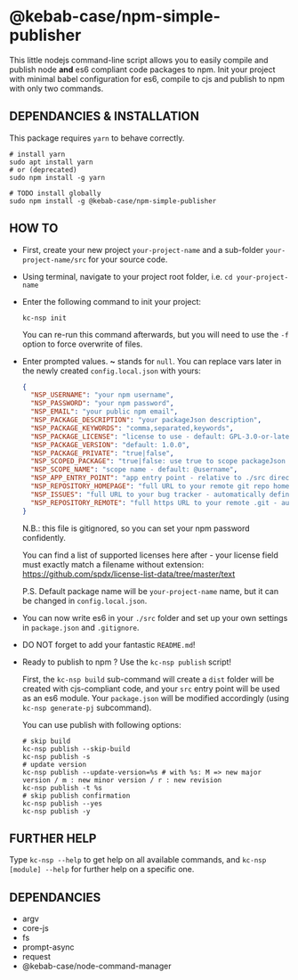 @kebab-case/npm-simple-publisher
================================

This little nodejs command-line script allows you to easily compile and publish node **and** es6 compliant code 
packages to npm. Init your project with minimal babel configuration for es6, compile to cjs and 
publish to npm with only two commands.

## DEPENDANCIES & INSTALLATION
This package requires `yarn` to behave correctly. 

```shell script
# install yarn
sudo apt install yarn
# or (deprecated)
sudo npm install -g yarn

# TODO install globally
sudo npm install -g @kebab-case/npm-simple-publisher
```



## HOW TO

* First, create your new project `your-project-name` and a sub-folder `your-project-name/src` for your source
  code.
* Using terminal, navigate to your project root folder, i.e. `cd your-project-name`
* Enter the following command to init your project:
  ```shell script
  kc-nsp init
  ```
  You can re-run this command afterwards, but you will need to use the `-f` option to force overwrite of files.
* Enter prompted values. **~** stands for `null`. You can replace vars later in the newly created
  `config.local.json` with yours:
  ```json
  {
    "NSP_USERNAME": "your npm username",
    "NSP_PASSWORD": "your npm password",
    "NSP_EMAIL": "your public npm email",
    "NSP_PACKAGE_DESCRIPTION": "your packageJson description",
    "NSP_PACKAGE_KEYWORDS": "comma,separated,keywords",
    "NSP_PACKAGE_LICENSE": "license to use - default: GPL-3.0-or-later",
    "NSP_PACKAGE_VERSION": "default: 1.0.0",
    "NSP_PACKAGE_PRIVATE": "true|false", 
    "NSP_SCOPED_PACKAGE": "true|false: use true to scope packageJson as @username/packageJson-name",
    "NSP_SCOPE_NAME": "scope name - default: @username",
    "NSP_APP_ENTRY_POINT": "app entry point - relative to ./src directory - default: index.js",
    "NSP_REPOSITORY_HOMEPAGE": "full URL to your remote git repo homepage - default: null",
    "NSP_ISSUES": "full URL to your bug tracker - automatically defined if github homepage provided",
    "NSP_REPOSITORY_REMOTE": "full https URL to your remote .git - automatically defined if github homepage provided"
  }
  ```
  N.B.: this file is gitignored, so you can set your npm password confidently.
  
  You can find a list of supported licenses here after - your license field must exactly match a filename without
  extension:
  https://github.com/spdx/license-list-data/tree/master/text
  
  P.S. Default package name will be `your-project-name` name, but it can be changed in ```config.local.json```.
* You can now write es6 in your `./src` folder and set up your own settings in `package.json` and `.gitignore`.
* DO NOT forget to add your fantastic `README.md`!
* Ready to publish to npm ? Use the `kc-nsp publish` script!
  
  First, the `kc-nsp build` sub-command will create a `dist` folder will be created with cjs-compliant code, and your
  `src` entry point will be used as an es6 module. Your `package.json` will be modified accordingly
  (using `kc-nsp generate-pj` subcommand).
  
  You can use publish with following options:
  
  ```shell script
  # skip build
  kc-nsp publish --skip-build
  kc-nsp publish -s
  # update version
  kc-nsp publish --update-version=%s # with %s: M => new major version / m : new minor version / r : new revision
  kc-nsp publish -t %s
  # skip publish confirmation
  kc-nsp publish --yes
  kc-nsp publish -y
  ```

## FURTHER HELP

Type `kc-nsp --help` to get help on all available commands, and `kc-nsp [module] --help` for further help on a
specific one. 

## DEPENDANCIES

- argv
- core-js
- fs 
- prompt-async
- request
- @kebab-case/node-command-manager